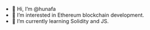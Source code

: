 - 👋 Hi, I’m @hunafa
- 👀 I’m interested in Ethereum blockchain development.
- 🌱 I’m currently learning Solidity and JS.

<!---
hunafa/hunafa is a ✨ special ✨ repository because its `README.md` (this file) appears on your GitHub profile.
You can click the Preview link to take a look at your changes.
--->
